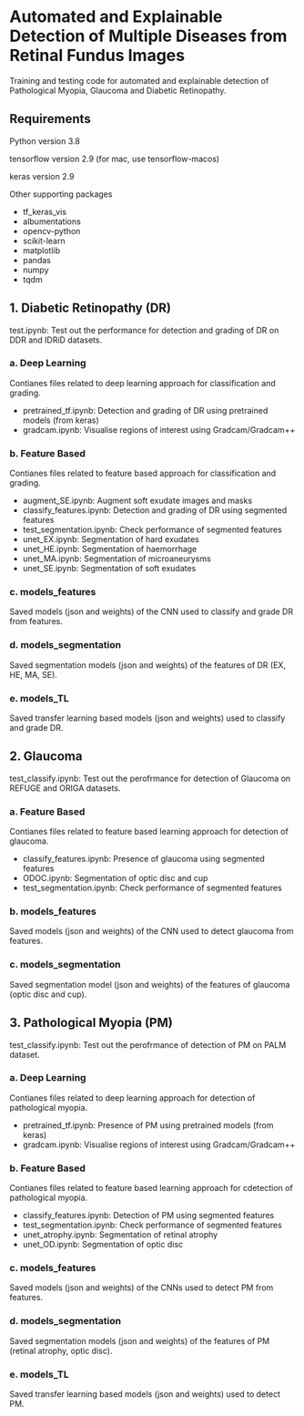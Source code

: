 # Automated and Explainable Detection of Multiple Diseases from Retinal Fundus Images

Training and testing code for automated and explainable detection of Pathological Myopia, Glaucoma and Diabetic Retinopathy.

## Requirements
Python version 3.8

tensorflow version 2.9 (for mac, use tensorflow-macos)

keras version 2.9

Other supporting packages
- tf_keras_vis
- albumentations
- opencv-python
- scikit-learn
- matplotlib
- pandas
- numpy
- tqdm

## 1. Diabetic Retinopathy (DR)

test.ipynb: Test out the performance for detection and grading of DR on DDR and IDRiD datasets.

### a. Deep Learning
Contianes files related to deep learning approach for classification and grading.
- pretrained_tf.ipynb: Detection and grading of DR using pretrained models (from keras)
- gradcam.ipynb: Visualise regions of interest using Gradcam/Gradcam++

### b. Feature Based
Contianes files related to feature based approach for classification and grading.
- augment_SE.ipynb: Augment soft exudate images and masks
- classify_features.ipynb: Detection and grading of DR using segmented features
- test_segmentation.ipynb: Check performance of segmented features
- unet_EX.ipynb: Segmentation of hard exudates
- unet_HE.ipynb: Segmentation of haemorrhage
- unet_MA.ipynb: Segmentation of microaneurysms
- unet_SE.ipynb: Segmentation of soft exudates

### c. models_features
Saved models (json and weights) of the CNN used to classify and grade DR from features.

### d. models_segmentation
Saved segmentation models (json and weights) of the features of DR (EX, HE, MA, SE).

### e. models_TL
Saved transfer learning based models (json and weights) used to classify and grade DR.


## 2. Glaucoma

test_classify.ipynb: Test out the perofrmance for detection of Glaucoma on REFUGE and ORIGA datasets.

### a. Feature Based
Contianes files related to feature based learning approach for detection of glaucoma.
- classify_features.ipynb: Presence of glaucoma using segmented features
- ODOC.ipynb: Segmentation of optic disc and cup
- test_segmentation.ipynb: Check performance of segmented features

### b. models_features
Saved models (json and weights) of the CNN used to detect glaucoma from features.

### c. models_segmentation
Saved segmentation model (json and weights) of the features of glaucoma (optic disc and cup).


## 3. Pathological Myopia (PM)

test_classify.ipynb: Test out the perofrmance of detection of PM on PALM dataset.

### a. Deep Learning
Contianes files related to deep learning approach for detection of pathological myopia.
- pretrained_tf.ipynb: Presence of PM using pretrained models (from keras)
- gradcam.ipynb: Visualise regions of interest using Gradcam/Gradcam++

### b. Feature Based
Contianes files related to feature based learning approach for cdetection of pathological myopia.
- classify_features.ipynb: Detection of PM using segmented features
- test_segmentation.ipynb: Check performance of segmented features
- unet_atrophy.ipynb: Segmentation of retinal atrophy
- unet_OD.ipynb: Segmentation of optic disc

### c. models_features
Saved models (json and weights) of the CNNs used to detect PM from features.

### d. models_segmentation
Saved segmentation models (json and weights) of the features of PM (retinal atrophy, optic disc).

### e. models_TL
Saved transfer learning based models (json and weights) used to detect PM.
